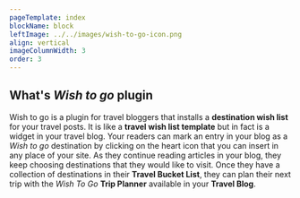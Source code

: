 ```yaml
---
pageTemplate: index
blockName: block
leftImage: ../../images/wish-to-go-icon.png
align: vertical
imageColumnWidth: 3
order: 3
---
```


## What's _Wish to go_ plugin

Wish to go is a plugin for travel bloggers that installs a **destination wish list** for your travel posts. It is like a **travel wish list template** but in fact is a widget in your travel blog. Your readers can mark an entry in your blog as a _Wish to go_ destination by clicking on the heart icon <WishWidget country="TV"></WishWidget> that you can insert in any place of your site. As they continue reading articles in your blog, they keep choosing destinations that they would like to visit. Once they have a collection of destinations in their **Travel Bucket List**, they can plan their next trip with the _Wish To Go_ **Trip Planner** available in your **Travel Blog**.
